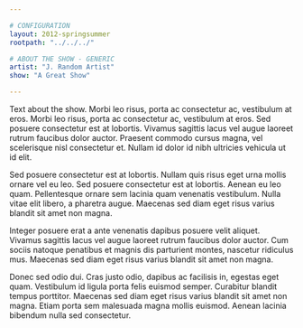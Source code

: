 ```yaml
---

# CONFIGURATION
layout: 2012-springsummer
rootpath: "../../../"

# ABOUT THE SHOW - GENERIC
artist: "J. Random Artist"
show: "A Great Show"

---
```


Text about the show. Morbi leo risus, porta ac consectetur ac, vestibulum at eros. Morbi leo risus, porta ac consectetur ac, vestibulum at eros. Sed posuere consectetur est at lobortis. Vivamus sagittis lacus vel augue laoreet rutrum faucibus dolor auctor. Praesent commodo cursus magna, vel scelerisque nisl consectetur et. Nullam id dolor id nibh ultricies vehicula ut id elit.

Sed posuere consectetur est at lobortis. Nullam quis risus eget urna mollis ornare vel eu leo. Sed posuere consectetur est at lobortis. Aenean eu leo quam. Pellentesque ornare sem lacinia quam venenatis vestibulum. Nulla vitae elit libero, a pharetra augue. Maecenas sed diam eget risus varius blandit sit amet non magna.

Integer posuere erat a ante venenatis dapibus posuere velit aliquet. Vivamus sagittis lacus vel augue laoreet rutrum faucibus dolor auctor. Cum sociis natoque penatibus et magnis dis parturient montes, nascetur ridiculus mus. Maecenas sed diam eget risus varius blandit sit amet non magna.

Donec sed odio dui. Cras justo odio, dapibus ac facilisis in, egestas eget quam. Vestibulum id ligula porta felis euismod semper. Curabitur blandit tempus porttitor. Maecenas sed diam eget risus varius blandit sit amet non magna. Etiam porta sem malesuada magna mollis euismod. Aenean lacinia bibendum nulla sed consectetur.